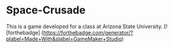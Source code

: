 # Space-Crusade
This is a game developed for a class at Arizona State University.
[![forthebadge] (https://forthebadge.com/generator/?plabel=Made+With&slabel=GameMaker+Studio)
